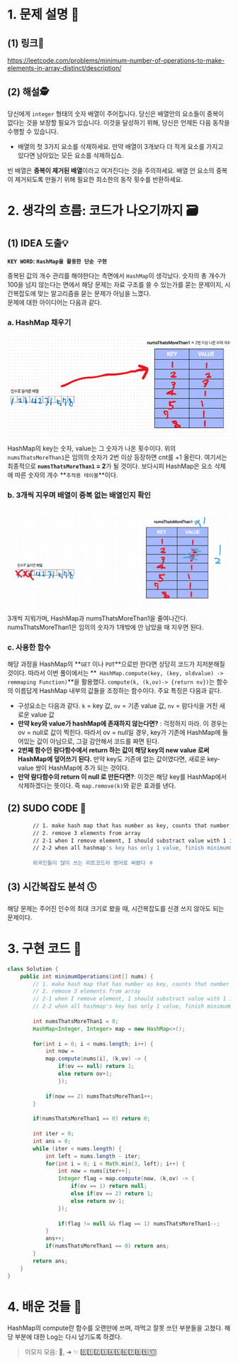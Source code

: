 # 1. 문제 설명 📌

## (1) 링크🔗

https://leetcode.com/problems/minimum-number-of-operations-to-make-elements-in-array-distinct/description/

## (2) 해설🕵

당신에게 `integer` 형태의 숫자 배열이 주어집니다. 당신은 배열안의 요소들이 중복이 없다는 것을 보장할 필요가 있습니다. 이것을 달성하기 위해, 당신은 언제든 다음 동작을 수행할 수 있습니다. 

- 배열의 첫 3가지 요소를 삭제하세요. 만약 배열이 3개보다 더 적게 요소를 가지고 있다면 남아있는 모든 요소를 삭제하십쇼.

빈 배열은 **중복이 제거된 배열**이라고 여겨진다는 것을 주의하세요. 배열 안 요소의 중복이 제거되도록 만들기 위해 필요한 최소한의 동작 횟수를 반환하세요.





# 2. 생각의 흐름: 코드가 나오기까지 🗃️

## (1) IDEA 도출💡

**`KEY WORD`: `HashMap을 활용한 단순 구현`**

중복된 값의 개수 관리를 해야한다는 측면에서 `HashMap`이 생각났다.  숫자의 총 개수가 100을 넘지 않는다는 면에서 해당 문제는 자료 구조를 쓸 수 있는가를 묻는 문제이지, 시간복잡도에 맞는 알고리즘을 묻는 문제가 아님을 느꼈다.  
  문제에 대한 아이디어는 다음과 같다.

### a. HashMap 채우기

![image-20250408135234043](https://raw.githubusercontent.com/dalcheonroadhead/img-cloud/main/2025-04/image-20250408135234043.png)

HashMap의 key는 숫자, value는 그 숫자가 나온 횟수이다. 위의 `numsThatsMoreThan1`은 임의의 숫자가 2번 이상 등장하면 cnt를 +1 올린다. 여기서는 최종적으로 **`numsThatsMoreThan1` = 2**가 될 것이다. 보다시피 HashMap은 요소 삭제에 따른 숫자의 개수 **`추적용 테이블`**이다.

### b. 3개씩 지우며 배열이 중복 없는 배열인지 확인

![image-20250408135628126](https://raw.githubusercontent.com/dalcheonroadhead/img-cloud/main/2025-04/image-20250408135628126.png)

3개씩 지워가며, HashMap과 numsThatsMoreThan1을 줄여나간다. numsThatsMoreThan1은 임의의 숫자가 1개밖에 안 남았을 때 지우면 된다. 

### c. 사용한 함수

해당 과정을 HashMap의 **`GET` 이나 `PUT`**으로만 한다면 상당히 코드가 지저분해질 것이다. 따라서 이번 풀이에서는 **` HashMap.compute(key, (key, oldvalue) -> remmaping Function)`**을 활용했다. 
  `compute(k, (k,ov)-> {return nv})`는 함수의 이름답게  HashMap 내부의 값들을 조정하는 함수이다. 주요 특징은 다음과 같다.

- 구성요소는 다음과 같다. `k` = key 값, `ov` = 기존 value 값, `nv` = 람다식을 거친 새로운 value 값
- **만약 key와 value가 hashMap에 존재하지 않는다면?** : 걱정하지 마라. 이 경우는 ov = null로 값이 찍힌다. 따라서 ov = null일 경우, key가 기존에 HashMap에 들어있는 값이 아님으로, 그걸 감안해서 코드를 짜면 된다.
- **2번째 함수인 람다함수에서 return 하는 값이 해당 key의 new value 로써 HashMap에 덮어쓰기 된다.** 만약 key도 기존에 없는 값이였다면, 새로운 key-value 쌍이 HashMap에 추가 되는 것이다.
- **만약 람다함수의 return 이 null 로 만든다면?**: 이것은 해당 key를 HashMap에서 삭제하겠다는 뜻이다. 즉 `map.remove(k)`와 같은 효과를 낸다. 

## (2) SUDO CODE 📜

```bash
        // 1. make hash map that has number as key, counts that number is appear as value
        // 2. remove 3 elements from array
        // 2-1 when I remove element, I should substract value with 1 in hashmap values
        // 2-2 when all hashmap's key has only 1 value, finish minimumOperations function
        
        외국인들이 많이 쓰는 리트코드라 영어로 써봤다 ㅎ
```

## (3) 시간복잡도 분석 🕓

해당 문제는 주어진 인수의 최대 크기로 봤을  때, 시간복잡도를 신경 쓰지 않아도 되는 문제이다.

# 3. 구현 코드 🔎

```java
class Solution {
    public int minimumOperations(int[] nums) {
        // 1. make hash map that has number as key, counts that number is appear as value
        // 2. remove 3 elements from array
        // 2-1 when I remove element, I should substract value with 1 in hashmap values
        // 2-2 when all hashmap's key has only 1 value, finish minimumOperations function

        int numsThatsMoreThan1 = 0;
        HashMap<Integer, Integer> map = new HashMap<>();

        for(int i = 0; i < nums.length; i++) {
            int now =  
            map.compute(nums[i], (k,ov) -> {
                if(ov == null) return 1; 
                else return ov+1;
                });

            if(now == 2) numsThatsMoreThan1++;
        }

        if(numsThatsMoreThan1 == 0) return 0;

        int iter = 0;
        int ans = 0;
        while (iter < nums.length) {
            int left = nums.length - iter;
            for(int i = 0; i < Math.min(3, left); i++) {
                int now = nums[iter++];
                Integer flag = map.compute(now, (k,ov) -> {
                    if(ov == 1) return null;
                    else if(ov == 2) return 1;
                    else return ov-1;
                });

                if(flag != null && flag == 1) numsThatsMoreThan1--;
            }
            ans++;
            if(numsThatsMoreThan1 == 0) return ans;
        }
        return ans;
    }
}
```

# 4. 배운 것들 🎯

HashMap의 compute란 함수를 오랜만에 쓰며, 까먹고 잘못 쓰던 부분들을 고쳤다. 해당 부분에 대한 Log는 다시 남기도록 하겠다.



>  이모지 모음: 🤔, ➜ ✨ 0️⃣1️⃣2️⃣3️⃣4️⃣5️⃣6️⃣7️⃣8️⃣9️⃣🔟

